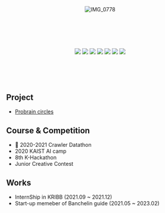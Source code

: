 <div align="center" style="margin-top : 100px; margin-bottom : 100px;">

  
  <br/><br/><br/>
  

![IMG_0778](https://user-images.githubusercontent.com/26926966/139360188-3bda0c92-7ca9-42da-bf98-8b2539955df8.gif)


  <div><br/><br/><br/><br/>
</div>
  
<img src="https://img.shields.io/badge/Bash-4EAA25?style=flat-square&logo=GNUBash&logoColor=white"/> <img src="https://img.shields.io/badge/Nodejs-339933?style=flat-square&logo=Node.js&logoColor=white"/> <img src="https://img.shields.io/badge/React-Native-61DAFB?style=flat-square&logo=React&logoColor=white"/> <img src="https://img.shields.io/badge/Java-007396?style=flat-square&logo=Java&logoColor=white"/> <img src="https://img.shields.io/badge/C++-00599C?style=flat-square&logo=C++&logoColor=white"/> <img src="https://img.shields.io/badge/Python-3776AB?style=flat-square&logo=Python&logoColor=white"/> <img src="https://img.shields.io/badge/CMake-064F8C?style=flat-square&logo=CMake&logoColor=white"/>
</div>

## Project
- [Probrain circles](https://github.com/probrainteam)

## Course & Competition
- 🥇 2020-2021 Crawler Datathon
- 2020 KAIST AI camp
- 8th K-Hackathon
- Junior Creative Contest

## Works
* InternShip in KRIBB (2021.09 ~ 2021.12)
* Start-up memeber of Banchelin guide (2021.05 ~ 2023.02)

<!--
#  Project manger in Banchelin (2021.05~)
  * [📱 App store](https://apps.apple.com/kr/app/%EB%B0%A9%EC%8A%90%EB%9E%AD%EA%B0%80%EC%9D%B4%EB%93%9C/id1594068890)
  * [🤖 Google play store](https://play.google.com/store/search?q=방슐랭가이드&c=apps)
--?
- - -


<!--
**can019/can019** is a ✨ _special_ ✨ repository because its `README.md` (this file) appears on your GitHub profile.

  * https://www.kobic.re.kr/rdap/
  * https://www.kobic.re.kr/bioexpress/video_view?video_id=B0z3rH4y0qQ

Here are some ideas to get you started:

- 🔭 I’m currently working on ...
- 🌱 I’m currently learning ...
- 👯 I’m looking to collaborate on ...
- 🤔 I’m looking for help with ...
- 💬 Ask me about ...
- 📫 How to reach me: ...
- 😄 Pronouns: ...
- ⚡ Fun fact: ...
-->
